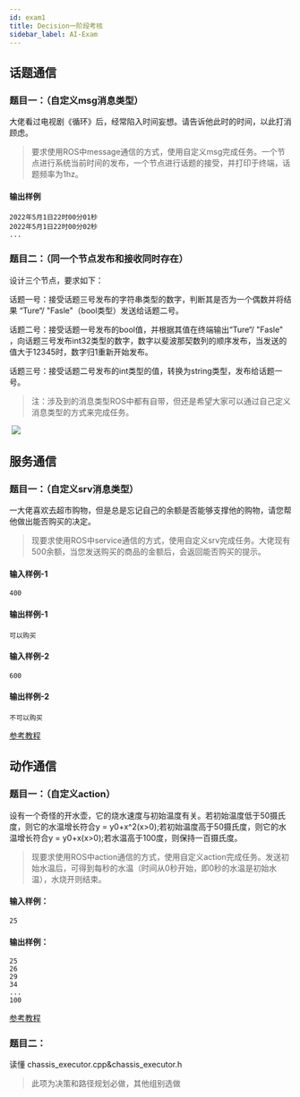```yaml
---
id: exam1
title: Decision一阶段考核
sidebar_label: AI-Exam
---
```


<!-- # 任务 -->
## 话题通信
### 题目一：（自定义msg消息类型）
大佬看过电视剧《循环》后，经常陷入时间妄想。请告诉他此时的时间，以此打消顾虑。

>要求使用ROS中message通信的方式，使用自定义msg完成任务。一个节点进行系统当前时间的发布，一个节点进行话题的接受，并打印于终端，话题频率为1hz。

#### 输出样例
	2022年5月1日22时00分01秒
	2022年5月1日22时00分02秒
	...
### 题目二：（同一个节点发布和接收同时存在）
设计三个节点，要求如下：
	
话题一号：接受话题三号发布的字符串类型的数字，判断其是否为一个偶数并将结果 “Ture“/ "Fasle"（bool类型）发送给话题二号。
	
话题二号：接受话题一号发布的bool值，并根据其值在终端输出“Ture“/ "Fasle" ，向话题三号发布int32类型的数字，数字以斐波那契数列的顺序发布，当发送的值大于12345时，数字归1重新开始发布。
	
话题三号：接受话题二号发布的int类型的值，转换为string类型，发布给话题一号。

> 注：涉及到的消息类型ROS中都有自带，但还是希望大家可以通过自己定义消息类型的方式来完成任务。


​	![](https://s3.bmp.ovh/imgs/2022/05/01/ea3702ede64f28c1.png)
## 服务通信
### 题目一：（自定义srv消息类型）
一大佬喜欢去超市购物，但是总是忘记自己的余额是否能够支撑他的购物，请您帮他做出能否购买的决定。
		
>现要求使用ROS中service通信的方式，使用自定义srv完成任务。大佬现有500余额，当您发送购买的商品的金额后，会返回能否购买的提示。

#### 输入样例-1
	400
#### 输出样例-1
	可以购买
#### 输入样例-2
	600
#### 输出样例-2
	不可以购买
[参考教程](https://zhuanlan.zhihu.com/p/354665530)

## 动作通信
### 题目一：（自定义action）
设有一个奇怪的开水壶，它的烧水速度与初始温度有关。若初始温度低于50摄氏度，则它的水温增长符合y = y0+x^2(x>0);若初始温度高于50摄氏度，则它的水温增长符合y = y0+x(x>0);若水温高于100度，则保持一百摄氏度。
	
>现要求使用ROS中action通信的方式，使用自定义action完成任务。发送初始水温后，可得到每秒的水温（时间从0秒开始，即0秒的水温是初始水温），水烧开则结束。

#### 输入样例：
	25
#### 输出样例：
	25
	26
	29
	34
	...
	100
[参考教程](https://zhuanlan.zhihu.com/p/366180924)

### 题目二：
读懂 chassis_executor.cpp&chassis_executor.h

> 此项为决策和路径规划必做，其他组别选做
